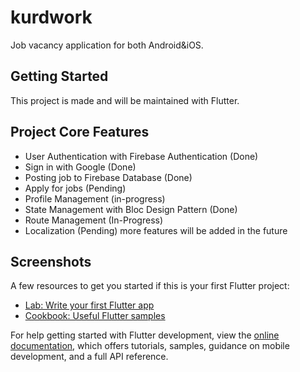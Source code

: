 
# kurdwork

Job vacancy application for both Android&iOS.

## Getting Started

This project is made and will be maintained with Flutter.

## Project Core Features

- User Authentication with Firebase Authentication (Done)
- Sign in with Google (Done)
- Posting job to Firebase Database (Done)
- Apply for jobs (Pending)
- Profile Management (in-progress)
- State Management with Bloc Design Pattern (Done)
- Route Management (In-Progress)
- Localization (Pending)
more features will be added in the future

## Screenshots

A few resources to get you started if this is your first Flutter project:

- [Lab: Write your first Flutter app](https://docs.flutter.dev/get-started/codelab)
- [Cookbook: Useful Flutter samples](https://docs.flutter.dev/cookbook)

For help getting started with Flutter development, view the
[online documentation](https://docs.flutter.dev/), which offers tutorials,
samples, guidance on mobile development, and a full API reference.
